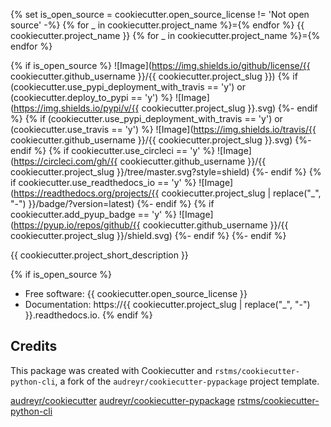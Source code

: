 {% set is_open_source = cookiecutter.open_source_license != 'Not open source' -%}
{% for _ in cookiecutter.project_name %}={% endfor %}
{{ cookiecutter.project_name }}
{% for _ in cookiecutter.project_name %}={% endfor %}

{% if is_open_source %}
![Image](https://img.shields.io/github/license/{{ cookiecutter.github_username }}/{{ cookiecutter.project_slug }})
{% if (cookiecutter.use_pypi_deployment_with_travis == 'y') or (cookiecutter.deploy_to_pypi == 'y') %}
![Image](https://img.shields.io/pypi/v/{{ cookiecutter.project_slug }}.svg)
{%- endif %}
{% if (cookiecutter.use_pypi_deployment_with_travis == 'y')  or (cookiecutter.use_travis == 'y') %}
![Image](https://img.shields.io/travis/{{ cookiecutter.github_username }}/{{ cookiecutter.project_slug }}.svg)
{%- endif %}
{% if cookiecutter.use_circleci == 'y' %}
![Image](https://circleci.com/gh/{{ cookiecutter.github_username }}/{{ cookiecutter.project_slug }}/tree/master.svg?style=shield)
{%- endif %}
{% if cookiecutter.use_readthedocs_io == 'y' %}
![Image](https://readthedocs.org/projects/{{ cookiecutter.project_slug | replace("_", "-") }}/badge/?version=latest)
{%- endif %}
{% if cookiecutter.add_pyup_badge == 'y' %}
![Image](https://pyup.io/repos/github/{{ cookiecutter.github_username }}/{{ cookiecutter.project_slug }}/shield.svg)
{%- endif %}
{%- endif %}

{{ cookiecutter.project_short_description }}

{% if is_open_source %}
* Free software: {{ cookiecutter.open_source_license }}
* Documentation: https://{{ cookiecutter.project_slug | replace("_", "-") }}.readthedocs.io.
{% endif %}


Credits
-------

This package was created with Cookiecutter and `rstms/cookiecutter-python-cli`, a fork of the `audreyr/cookiecutter-pypackage` project template.

[audreyr/cookiecutter](https://github.com/audreyr/cookiecutter)
[audreyr/cookiecutter-pypackage](https://github.com/audreyr/cookiecutter-pypackage)
[rstms/cookiecutter-python-cli](https://github.com/rstms/cookiecutter-python-cli)

